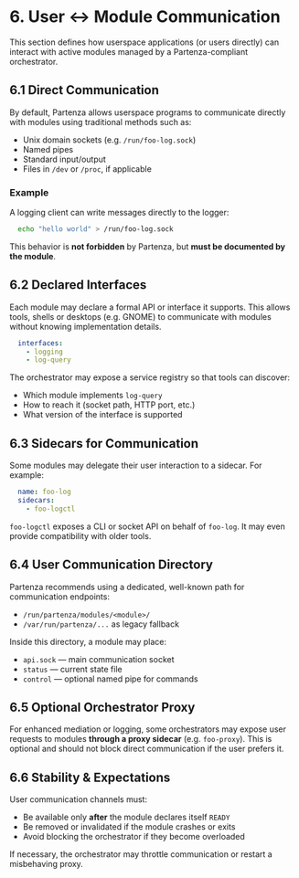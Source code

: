 # 6. User ↔ Module Communication

This section defines how userspace applications (or users directly) can interact with active modules managed by a Partenza-compliant orchestrator.

## 6.1 Direct Communication

By default, Partenza allows userspace programs to communicate directly with modules using traditional methods such as:

- Unix domain sockets (e.g. `/run/foo-log.sock`)
- Named pipes
- Standard input/output
- Files in `/dev` or `/proc`, if applicable

### Example

A logging client can write messages directly to the logger:

```sh
  echo "hello world" > /run/foo-log.sock
```

This behavior is **not forbidden** by Partenza, but **must be documented by the module**.

## 6.2 Declared Interfaces

Each module may declare a formal API or interface it supports. This allows tools, shells or desktops (e.g. GNOME) to communicate with modules without knowing implementation details.

```yaml
  interfaces:
    - logging
    - log-query
```

The orchestrator may expose a service registry so that tools can discover:

- Which module implements `log-query`
- How to reach it (socket path, HTTP port, etc.)
- What version of the interface is supported

## 6.3 Sidecars for Communication

Some modules may delegate their user interaction to a sidecar. For example:

```yaml
  name: foo-log
  sidecars:
    - foo-logctl
```

`foo-logctl` exposes a CLI or socket API on behalf of `foo-log`. It may even provide compatibility with older tools.

## 6.4 User Communication Directory

Partenza recommends using a dedicated, well-known path for communication endpoints:

- `/run/partenza/modules/<module>/`
- `/var/run/partenza/...` as legacy fallback

Inside this directory, a module may place:

- `api.sock` — main communication socket
- `status` — current state file
- `control` — optional named pipe for commands

## 6.5 Optional Orchestrator Proxy

For enhanced mediation or logging, some orchestrators may expose user requests to modules **through a proxy sidecar** (e.g. `foo-proxy`). This is optional and should not block direct communication if the user prefers it.

## 6.6 Stability & Expectations

User communication channels must:

- Be available only **after** the module declares itself `READY`
- Be removed or invalidated if the module crashes or exits
- Avoid blocking the orchestrator if they become overloaded

If necessary, the orchestrator may throttle communication or restart a misbehaving proxy.

